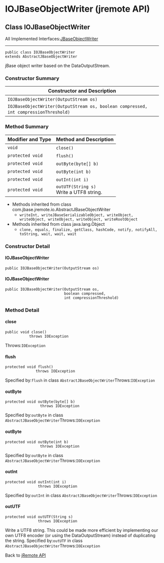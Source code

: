 # IOJBaseObjectWriter (jremote API)

<PageHeader />

## Class IOJBaseObjectWriter

All Implemented Interfaces:[JBaseObjectWriter](./../jbaseobjectwriter-(jremote-api) "interface in com.jbase.jremote.io")
* * *


```
public class IOJBaseObjectWriter
extends AbstractJBaseObjectWriter
```

jBase object writer based on the DataOutputStream.

### Constructor Summary


| Constructor and Description<br> |
| --- |
| `IOJBaseObjectWriter(OutputStream os)` <br> |
| `IOJBaseObjectWriter(OutputStream os, boolean compressed, int compressionThreshold)` <br> |






### Method Summary


| Modifier and Type<br> | Method and Description<br> |
| --- | --- |
| `void`<br> | `close()` <br> |
| `protected void`<br> | `flush()` <br> |
| `protected void`<br> | `outByte(byte[] b)` <br> |
| `protected void`<br> | `outByte(int b)` <br> |
| `protected void`<br> | `outInt(int i)` <br> |
| `protected void`<br> | `outUTF(String s)`<br>Write a UTF8 string.<br> |


- Methods inherited from class com.jbase.jremote.io.AbstractJBaseObjectWriter
    - `writeInt, writeJBaseSerializableObject, writeObject, writeObject, writeObject, writeObject, writeRootObject`
- Methods inherited from class java.lang.Object
    - `clone, equals, finalize, getClass, hashCode, notify, notifyAll, toString, wait, wait, wait`

### Constructor Detail

#### IOJBaseObjectWriter

```
public IOJBaseObjectWriter(OutputStream os)
```

#### 


#### IOJBaseObjectWriter

```
public IOJBaseObjectWriter(OutputStream os,
                           boolean compressed,
                           int compressionThreshold)
```



### 


### Method Detail

#### close

```
public void close()
           throws IOException
```
Throws:`IOException`
#### 


#### flush

```
protected void flush()
              throws IOException
```
Specified by:`flush` in class `AbstractJBaseObjectWriter`Throws:`IOException`
#### 


#### outByte

```
protected void outByte(byte[] b)
                throws IOException
```
Specified by:`outByte` in class `AbstractJBaseObjectWriter`Throws:`IOException`
#### 


#### outByte

```
protected void outByte(int b)
                throws IOException
```
Specified by:`outByte` in class `AbstractJBaseObjectWriter`Throws:`IOException`
#### 


#### outInt

```
protected void outInt(int i)
               throws IOException
```
Specified by:`outInt` in class `AbstractJBaseObjectWriter`Throws:`IOException`
#### 


#### outUTF

```
protected void outUTF(String s)
               throws IOException
```

Write a UTF8 string. This could be made more efficient by implementing our own UTF8 encoder (or using the DataOutputStream) instead of duplicating the string.
Specified by:`outUTF` in class `AbstractJBaseObjectWriter`Throws:`IOException`

Back to [jRemote API](../../../../jremote-api/README.md)



  
<PageFooter />
